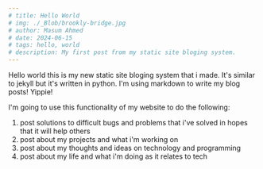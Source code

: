 ```yaml
---
# title: Hello World
# img: ./_Blob/brookly-bridge.jpg
# author: Masum Ahmed
# date: 2024-06-15
# tags: hello, world
# description: My first post from my static site bloging system.
---
```


Hello world this is my new static site bloging system that i made. It's similar to jekyll but it's written in python. I'm using markdown to write my blog posts! Yippie!

I'm going to use this functionality of my website to do the following:
1. post solutions to difficult bugs and problems that i've solved in hopes that it will help others
2. post about my projects and what i'm working on
3. post about my thoughts and ideas on technology and programming
4. post about my life and what i'm doing as it relates to tech
